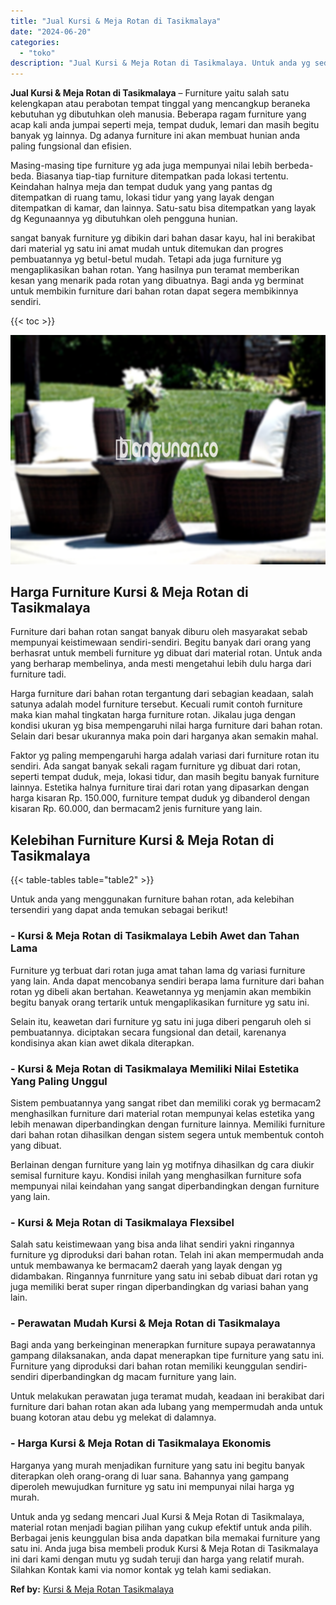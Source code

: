 ```yaml
---
title: "Jual Kursi & Meja Rotan di Tasikmalaya"
date: "2024-06-20"
categories: 
  - "toko"
description: "Jual Kursi & Meja Rotan di Tasikmalaya. Untuk anda yg sedang mencari Jual Kursi & Meja Rotan di Tasikmalaya, material rotan menjadi bagian pilihan yang cukup..."
---
```


**Jual Kursi & Meja Rotan di Tasikmalaya** – Furniture yaitu salah satu kelengkapan atau perabotan tempat tinggal yang mencangkup beraneka kebutuhan yg dibutuhkan oleh manusia. Beberapa ragam furniture yang acap kali anda jumpai seperti meja, tempat duduk, lemari dan masih begitu banyak yg lainnya. Dg adanya furniture ini akan membuat hunian anda paling fungsional dan efisien.

Masing-masing tipe furniture yg ada juga mempunyai nilai lebih berbeda-beda. Biasanya tiap-tiap furniture ditempatkan pada lokasi tertentu. Keindahan halnya meja dan tempat duduk yang yang pantas dg ditempatkan di ruang tamu, lokasi tidur yang yang layak dengan ditempatkan di kamar, dan lainnya. Satu-satu bisa ditempatkan yang layak dg Kegunaannya yg dibutuhkan oleh pengguna hunian.

sangat banyak furniture yg dibikin dari bahan dasar kayu, hal ini berakibat dari material yg satu ini amat mudah untuk ditemukan dan progres pembuatannya yg betul-betul mudah. Tetapi ada juga furniture yg mengaplikasikan bahan rotan. Yang hasilnya pun teramat memberikan kesan yang menarik pada rotan yang dibuatnya. Bagi anda yg berminat untuk membikin furniture dari bahan rotan dapat segera membikinnya sendiri.

{{< toc >}}

![Jual Kursi & Meja Rotan di Tasikmalaya](/images/kursi-meja-rotan-murah41.png)

## Harga Furniture Kursi & Meja Rotan di Tasikmalaya

Furniture dari bahan rotan sangat banyak diburu oleh masyarakat sebab mempunyai keistimewaan sendiri-sendiri. Begitu banyak dari orang yang berhasrat untuk membeli furniture yg dibuat dari material rotan. Untuk anda yang berharap membelinya, anda mesti mengetahui lebih dulu harga dari furniture tadi.

Harga furniture dari bahan rotan tergantung dari sebagian keadaan, salah satunya adalah model furniture tersebut. Kecuali rumit contoh furniture maka kian mahal tingkatan harga furniture rotan. Jikalau juga dengan kondisi ukuran yg bisa mempengaruhi nilai harga furniture dari bahan rotan. Selain dari besar ukurannya maka poin dari harganya akan semakin mahal.

Faktor yg paling mempengaruhi harga adalah variasi dari furniture rotan itu sendiri. Ada sangat banyak sekali ragam furniture yg dibuat dari rotan, seperti tempat duduk, meja, lokasi tidur, dan masih begitu banyak furniture lainnya. Estetika halnya furniture tirai dari rotan yang dipasarkan dengan harga kisaran Rp. 150.000, furniture tempat duduk yg dibanderol dengan kisaran Rp. 60.000, dan bermacam2 jenis furniture yang lain.

## Kelebihan Furniture Kursi & Meja Rotan di Tasikmalaya

{{< table-tables table="table2" >}}

Untuk anda yang menggunakan furniture bahan rotan, ada kelebihan tersendiri yang dapat anda temukan sebagai berikut!

### \- Kursi & Meja Rotan di Tasikmalaya Lebih Awet dan Tahan Lama

Furniture yg terbuat dari rotan juga amat tahan lama dg variasi furniture yang lain. Anda dapat mencobanya sendiri berapa lama furniture dari bahan rotan yg dibeli akan bertahan. Keawetannya yg menjamin akan membikin begitu banyak orang tertarik untuk mengaplikasikan furniture yg satu ini.

Selain itu, keawetan dari furniture yg satu ini juga diberi pengaruh oleh si pembuatannya. diciptakan secara fungsional dan detail, karenanya kondisinya akan kian awet dikala diterapkan.

### \- Kursi & Meja Rotan di Tasikmalaya Memiliki Nilai Estetika Yang Paling Unggul

Sistem pembuatannya yang sangat ribet dan memiliki corak yg bermacam2 menghasilkan furniture dari material rotan mempunyai kelas estetika yang lebih menawan diperbandingkan dengan furniture lainnya. Memiliki furniture dari bahan rotan dihasilkan dengan sistem segera untuk membentuk contoh yang dibuat.

Berlainan dengan furniture yang lain yg motifnya dihasilkan dg cara diukir semisal furniture kayu. Kondisi inilah yang menghasilkan furniture sofa mempunyai nilai keindahan yang sangat diperbandingkan dengan furniture yang lain.

### \- Kursi & Meja Rotan di Tasikmalaya Flexsibel

Salah satu keistimewaan yang bisa anda lihat sendiri yakni ringannya furniture yg diproduksi dari bahan rotan. Telah ini akan mempermudah anda untuk membawanya ke bermacam2 daerah yang layak dengan yg didambakan. Ringannya funrniture yang satu ini sebab dibuat dari rotan yg juga memiliki berat super ringan diperbandingkan dg variasi bahan yang lain.

### \- Perawatan Mudah Kursi & Meja Rotan di Tasikmalaya

Bagi anda yang berkeinginan menerapkan furniture supaya perawatannya gampang dilaksanakan, anda dapat menerapkan tipe furniture yang satu ini. Furniture yang diproduksi dari bahan rotan memiliki keunggulan sendiri-sendiri diperbandingkan dg macam furniture yang lain.

Untuk melakukan perawatan juga teramat mudah, keadaan ini berakibat dari furniture dari bahan rotan akan ada lubang yang mempermudah anda untuk buang kotoran atau debu yg melekat di dalamnya.

### \- Harga Kursi & Meja Rotan di Tasikmalaya Ekonomis

Harganya yang murah menjadikan furniture yang satu ini begitu banyak diterapkan oleh orang-orang di luar sana. Bahannya yang gampang diperoleh mewujudkan furniture yg satu ini mempunyai nilai harga yg murah.

Untuk anda yg sedang mencari Jual Kursi & Meja Rotan di Tasikmalaya, material rotan menjadi bagian pilihan yang cukup efektif untuk anda pilih. Berbagai jenis keunggulan bisa anda dapatkan bila memakai furniture yang satu ini. Anda juga bisa membeli produk Kursi & Meja Rotan di Tasikmalaya ini dari kami dengan mutu yg sudah teruji dan harga yang relatif murah. Silahkan Kontak kami via nomor kontak yg telah kami sediakan.

**Ref by:** [Kursi & Meja Rotan Tasikmalaya](https://id.wikipedia.org/wiki/Kursi)

